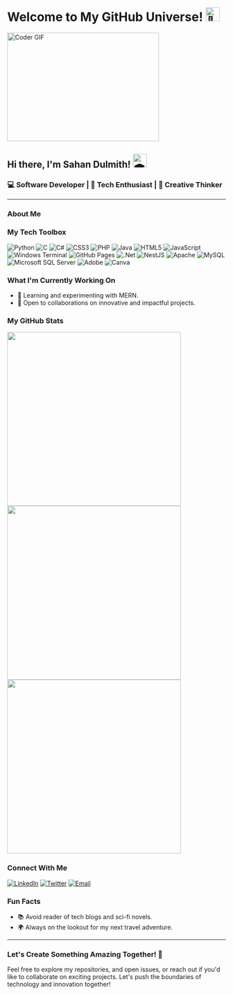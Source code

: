# Welcome to My GitHub Universe! <picture><source srcset="https://fonts.gstatic.com/s/e/notoemoji/latest/1faa9/512.webp" type="image/webp"> <img src="https://fonts.gstatic.com/s/e/notoemoji/latest/1faa9/512.gif" alt="🪩" width="32" height="32"></picture>
  
 


<!--![Welcome Banner](https://media.licdn.com/dms/image/D5616AQEnES6difoqrA/profile-displaybackgroundimage-shrink_350_1400/0/1694696296345?e=1724284800&v=beta&t=O1oGIMfrsHVnzSFp5GbH49gjGBLxDXpLOJVAuGPglSA) <!-- Add your banner image link here -->
<img alt="Coder GIF" height=250 width=350 src="https://cdn.dribbble.com/users/730703/screenshots/6581243/avento.gif" />

## Hi there, I'm Sahan Dulmith! <picture><source srcset="https://fonts.gstatic.com/s/e/notoemoji/latest/1f393/512.webp" type="image/webp"><img src="https://fonts.gstatic.com/s/e/notoemoji/latest/1f393/512.gif" alt="🎓" width="32" height="32"></picture>

### 💻 Software Developer | 🚀 Tech Enthusiast | 🎨 Creative Thinker 

---

### About Me



### My Tech Toolbox

![Python](https://img.shields.io/badge/Python-3776AB?style=for-the-badge&logo=python&logoColor=white)
![C](https://img.shields.io/badge/c-%2300599C.svg?style=for-the-badge&logo=c&logoColor=white) 
![C#](https://img.shields.io/badge/c%23-%23239120.svg?style=for-the-badge&logo=csharp&logoColor=white) 
![CSS3](https://img.shields.io/badge/css3-%231572B6.svg?style=for-the-badge&logo=css3&logoColor=white) 
![PHP](https://img.shields.io/badge/php-%23777BB4.svg?style=for-the-badge&logo=php&logoColor=white) 
![Java](https://img.shields.io/badge/java-%23ED8B00.svg?style=for-the-badge&logo=openjdk&logoColor=white) 
![HTML5](https://img.shields.io/badge/html5-%23E34F26.svg?style=for-the-badge&logo=html5&logoColor=white) 
![JavaScript](https://img.shields.io/badge/javascript-%23323330.svg?style=for-the-badge&logo=javascript&logoColor=%23F7DF1E) 
![Windows Terminal](https://img.shields.io/badge/Windows%20Terminal-%234D4D4D.svg?style=for-the-badge&logo=windows-terminal&logoColor=white) 
![GitHub Pages](https://img.shields.io/badge/GitHub%20Pages-121013?style=for-the-badge&logo=github&logoColor=white) 
![.Net](https://img.shields.io/badge/.NET-5C2D91?style=for-the-badge&logo=.net&logoColor=white) 
![NestJS](https://img.shields.io/badge/nestjs-%23E0234E.svg?style=for-the-badge&logo=nestjs&logoColor=white) 
![Apache](https://img.shields.io/badge/apache-%23D42029.svg?style=for-the-badge&logo=apache&logoColor=white) 
![MySQL](https://img.shields.io/badge/mysql-%234479A1.svg?style=for-the-badge&logo=mysql&logoColor=white) 
![Microsoft SQL Server](https://img.shields.io/badge/Microsoft%20SQL%20Server-CC2927?style=for-the-badge&logo=microsoft%20sql%20server&logoColor=white) 
![Adobe](https://img.shields.io/badge/adobe-%23FF0000.svg?style=for-the-badge&logo=adobe&logoColor=white) 
![Canva](https://img.shields.io/badge/Canva-%2300C4CC.svg?style=for-the-badge&logo=Canva&logoColor=white)
<!--![React](https://img.shields.io/badge/React-20232A?style=for-the-badge&logo=react&logoColor=61DAFB)
![Node.js](https://img.shields.io/badge/Node.js-339933?style=for-the-badge&logo=nodedotjs&logoColor=white)
![Django](https://img.shields.io/badge/Django-092E20?style=for-the-badge&logo=django&logoColor=white)
![Docker](https://img.shields.io/badge/Docker-2496ED?style=for-the-badge&logo=docker&logoColor=white) -->

### What I'm Currently Working On

- 🌱 Learning and experimenting with MERN.
- 🎯 Open to collaborations on innovative and impactful projects.

### My GitHub Stats

<img width=400 src='https://github-readme-stats.vercel.app/api?username=sahandulmith&theme=vue-dark&show_icons=true&hide_border=true&count_private=true' />
<img width=400 src='https://github-readme-streak-stats.herokuapp.com/?user=sahandulmith&theme=vue-dark&hide_border=true' />
<img width=400 src='https://github-readme-stats.vercel.app/api/top-langs/?username=sahandulmith&theme=vue-dark&show_icons=true&hide_border=true&layout=compact' />

### Connect With Me

[![LinkedIn](https://img.shields.io/badge/LinkedIn-0A66C2?style=for-the-badge&logo=linkedin&logoColor=white)](www.linkedin.com/in/sahan-dulmith-5984371b2)
[![Twitter](https://img.shields.io/badge/Twitter-1DA1F2?style=for-the-badge&logo=twitter&logoColor=white)](https://x.com/SahanDulmith)
[![Email](https://img.shields.io/badge/Email-D14836?style=for-the-badge&logo=gmail&logoColor=white)](mailto:sahandulmith@gmail..com)

### Fun Facts

- 📚 Avoid reader of tech blogs and sci-fi novels.
- 🌍 Always on the lookout for my next travel adventure.

---

### Let's Create Something Amazing Together! 🚀

Feel free to explore my repositories, and open issues, or reach out if you'd like to collaborate on exciting projects. Let's push the boundaries of technology and innovation together!

<!--![Footer Image](https://example.com/your-footer-image.jpg)  Add your footer image link here -->
